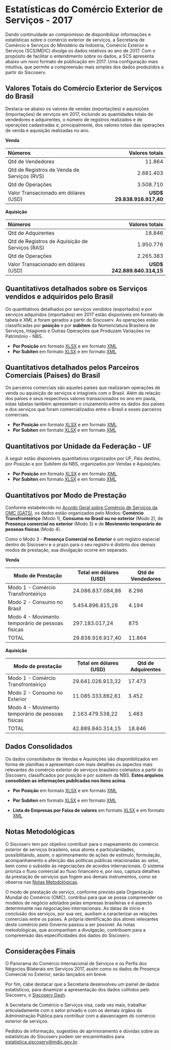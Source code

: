 # Estatísticas do Comércio Exterior de Serviços - 2017

Dando continuidade ao compromisso de disponibilizar informações e estatísticas sobre o comércio exterior de serviços, a Secretaria de Comércio e Serviços do Ministério da Indústria, Comércio Exterior e Serviços (SCS/MDIC) divulga os dados relativos ao ano de 2017. Com o propósito de facilitar o entendimento sobre os dados, a SCS apresenta abaixo um novo formato de publicação em 2017. Uma configuração mais intuitiva, que permite a compreensão mais simples dos dados produzidos a partir do Siscoserv.

## Valores Totais do Comércio Exterior de Serviços do Brasil

Destaca-se abaixo os valores de vendas (exportações) e aquisições (importações) de serviços em 2017, incluindo as quantidades totais de vendedores e adquirentes, o número de registros realizados e de operações cadastradas e, principalmente, dos valores totais das operações de venda e aquisição realizadas no ano.

**Venda**

|                   Números                   |     Valores totais     |
|:--------------------------------------------|----------------------:|
| Qtd de Vendedores                           |                 11.864 |
| Qtd de Registros de Venda de Serviços (RVS) |              2.681.403 |
| Qtd de Operações                            |              3.508.710 |
| Valor Transacionado em dólares (USD)        | **USD$ 29.838.916.917,40** |


**Aquisição**

|                   Números                   |     Valores totais     |
|:--------------------------------------------|----------------------:|
| Qtd de Adquirentes                           |                 18.846 |
| Qtd de Registros de Aquisição de Serviços (RAS) |             1.950.776 |
| Qtd de Operações                            |              2.265.383 |
| Valor Transacionado em dólares (USD)        | **USD$ 242.889.840.314,15** |

## Quantitativos detalhados sobre os Serviços vendidos e adquiridos pelo Brasil

Os quantitativos detalhados por serviços vendidos (exportados) e por serviços adquiridos (importados) em 2017 estão disponíveis em formato de tabela e XML e foram gerados a partir do Siscoserv. As operações estão classificadas por **posição** e por **subitem** da Nomenclatura Brasileira de Serviços, Intagíveis e Outras Operações que Produzam Variações no Patrimônio - NBS.

* **Por Posição** em formato [XLSX](http://www.mdic.gov.br/images/REPOSITORIO/scs/decin/Estat%C3%ADsticas_de_Com%C3%A9rcio_Exterior/2017/POSI%C3%87%C3%83O/Publica%C3%A7%C3%A3o_Servi%C3%A7os_Venda_Aquisi%C3%A7%C3%A3o_SERVI%C3%87OS_POSI%C3%87%C3%83O.xlsx) e em formato [XML](http://www.mdic.gov.br/images/REPOSITORIO/scs/decin/Estat%C3%ADsticas_de_Com%C3%A9rcio_Exterior/2017/POSI%C3%87%C3%83O_-_XML/Publica%C3%A7%C3%A3o_Servi%C3%A7os_Venda_Aquisi%C3%A7%C3%A3o_SERVI%C3%87OS_POSI%C3%87%C3%83O.xml)
* **Por Subiten** em formato [XLSX](http://www.mdic.gov.br/images/REPOSITORIO/scs/decin/Estat%C3%ADsticas_de_Com%C3%A9rcio_Exterior/2017/SUBITEM_/Publica%C3%A7%C3%A3o_Servi%C3%A7os_Venda_Aquisi%C3%A7%C3%A3o_SERVI%C3%87OS_2017_SUBITEM.xlsx) e em formato [XML](http://www.mdic.gov.br/images/REPOSITORIO/scs/decin/Estat%C3%ADsticas_de_Com%C3%A9rcio_Exterior/2017/SUBITEM_-_XML/Publica%C3%A7%C3%A3o_Servi%C3%A7os_Venda_Aquisi%C3%A7%C3%A3o_SERVI%C3%87OS_2017_SUBITEM.xml)

## Quantitativos detalhados pelos Parceiros Comerciais (Países) do Brasil

Os parceiros comerciais são aqueles países que realizaram operações de venda ou aquisição de serviços e intagíveis com o Brasil. Além da relação dos países e seus respectivos valores transacionados no ano em pauta, estas tabelas também apresentam o cruzamento entre os dados dos países e dos serviços que foram comercializados entre o Brasil e esses parceiros comerciais.

* **Por Posição** em formato [XLSX](http://www.mdic.gov.br/images/REPOSITORIO/scs/decin/Estat%C3%ADsticas_de_Com%C3%A9rcio_Exterior/2017/POSI%C3%87%C3%83O/Publica%C3%A7%C3%A3o_Servi%C3%A7os_Venda_Aquisi%C3%A7%C3%A3o_Pa%C3%ADses_Servi%C3%A7os_Posi%C3%A7%C3%A3o.xlsx) e em formato [XML](http://www.mdic.gov.br/images/REPOSITORIO/scs/decin/Estat%C3%ADsticas_de_Com%C3%A9rcio_Exterior/2017/POSI%C3%87%C3%83O_-_XML/Publica%C3%A7%C3%A3o_Servi%C3%A7os_Venda_Aquisi%C3%A7%C3%A3o_Pa%C3%ADses_Servi%C3%A7os_Posi%C3%A7%C3%A3o.xml)
* **Por Subiten** em formato [XLSX](http://www.mdic.gov.br/images/REPOSITORIO/scs/decin/Estat%C3%ADsticas_de_Com%C3%A9rcio_Exterior/2017/SUBITEM_/Publica%C3%A7%C3%A3o_Servi%C3%A7os_Venda_Aquisi%C3%A7%C3%A3o_Pa%C3%ADses_Servi%C3%A7ios_2017_SUBITEM.xlsx) e em formato [XML](http://www.mdic.gov.br/images/REPOSITORIO/scs/decin/Estat%C3%ADsticas_de_Com%C3%A9rcio_Exterior/2017/SUBITEM_-_XML/Publica%C3%A7%C3%A3o_Servi%C3%A7os_Venda_Aquisi%C3%A7%C3%A3o_Pa%C3%ADses_Servi%C3%A7ios_2017_SUBITEM.xml)

##  Quantitativos por Unidade da Federação - UF

A seguir estão disponíveis quantitativos organizados por UF, Páis destino, por Posição e por Subitem da NBS, organizados por Vendas e Aquisições.

* **Por Posição** em formato [XLSX](http://www.mdic.gov.br/images/REPOSITORIO/scs/decin/Estat%C3%ADsticas_de_Com%C3%A9rcio_Exterior/2017/POSI%C3%87%C3%83O/Publica%C3%A7%C3%A3o_Servi%C3%A7os_Venda_Aquisi%C3%A7%C3%A3o_UF_Servi%C3%A7os_Posi%C3%A7%C3%A3o.xlsx) e em formato [XML](http://www.mdic.gov.br/images/REPOSITORIO/scs/decin/Estat%C3%ADsticas_de_Com%C3%A9rcio_Exterior/2017/POSI%C3%87%C3%83O_-_XML/Publica%C3%A7%C3%A3o_Servi%C3%A7os_Venda_Aquisi%C3%A7%C3%A3o_UF_Servi%C3%A7os_Posi%C3%A7%C3%A3o.xml)
* **Por Subiten** em formato [XLSX](http://www.mdic.gov.br/images/REPOSITORIO/scs/decin/Estat%C3%ADsticas_de_Com%C3%A9rcio_Exterior/2017/SUBITEM_/Publica%C3%A7%C3%A3o_Servi%C3%A7os_Venda_Aquisi%C3%A7%C3%A3o_UF_Servi%C3%A7os_2017_SUBITEM.xlsx) e em formato [XML](http://www.mdic.gov.br/images/REPOSITORIO/scs/decin/Estat%C3%ADsticas_de_Com%C3%A9rcio_Exterior/2017/SUBITEM_-_XML/Publica%C3%A7%C3%A3o_Servi%C3%A7os_Venda_Aquisi%C3%A7%C3%A3o_UF_Servi%C3%A7os_2017_SUBITEM.xml)

##  Quantitativos por Modo de Prestação

Conforme estabelecido no [Acordo Geral sobre Comércio de Serviços da OMC (GATS)](http://www.mdic.gov.br/comercio-exterior/negociacoes-internacionais/1885-omc-acordos-da-omc), os dados estão organizados pelo Modos: **Comércio Transfronteiriço** (Modo 1), **Consumo no Brasil ou no exterior** (Modo 2), de **Presença comercial no exterior** (Modo 3) e de **Movimento temporário de pessoas físicas** (Modo 4).

Como o Modo 3 - **Presença Comercial no Exterior** é um registro especial dentro do Siscoserv e o prazo para o seu registro é distinto dos demais modos de prestação, sua divulgação ocorre em separado.

**Venda**

| Modo de Prestação | Total em dólares (USD) | Qtd de Vendedores |
|-------------------|------------------------|-------------------|
| Modo 1 - Comércio Transfronteiriço | 24.086.837.084,88 | 8.296 |
| Modo 2 - Consumo no Brasil | 5.454.896.815,28 | 4.194 |
| Modo 4 - Movimento temporário de pessoas físicas | 297.183.017,24 | 875 |
| TOTAL | 29.838.916.917,40 | 11.864 |

**Aquisição**

| Modo de prestação | Total em dólares (USD) | Qtd de Adquirentes |
|-------------------|------------------------|--------------------|
| Modo 1 - Comércio Transfronteiriço | 29.641.026.913,32 | 17.473 |
| Modo 2 - Consumo no Exterior | 11.085.333.862,61 | 3.452 |
| Modo 4 - Movimento temporário de pessoas físicas | 2.163.479.538,22 | 1.483 |
| TOTAL | 42.889.840.314,15 | 18.846 |

## Dados Consolidados

 Os dados consolidados de Vendas e Aquisições são disponibilizados em forma de planilhas e apresentam com mais detalhes os aspectos mais relevantes do comércio exterior de serviços brasileiro coletados a partir do Siscoserv, classificados por posição e por subitem da NBS. **Estes arquivos consolidam as informações publicadas nos itens acima**.
 
 * **Por Posição** em formato [XLSX](http://www.mdic.gov.br/images/REPOSITORIO/scs/decin/Estat%C3%ADsticas_de_Com%C3%A9rcio_Exterior/2017/CONSOLIDADOS/Divulga%C3%A7%C3%A3o_Servi%C3%A7os_Venda_Aquisi%C3%A7%C3%A3o_2017_POSI%C3%87%C3%83O.xlsx) e em formato [XML](http://www.mdic.gov.br/images/REPOSITORIO/scs/decin/Estat%C3%ADsticas_de_Com%C3%A9rcio_Exterior/2017/CONSOLIDADOS/Divulga%C3%A7%C3%A3o_Servi%C3%A7os_Venda_Aquisi%C3%A7%C3%A3o_2017_POSI%C3%87%C3%83O.xml)
 
* **Por Subiten** em formato [XLSX](http://www.mdic.gov.br/images/REPOSITORIO/scs/decin/Estat%C3%ADsticas_de_Com%C3%A9rcio_Exterior/2017/CONSOLIDADOS/Divulga%C3%A7%C3%A3o_Servi%C3%A7os_Venda_Aquisi%C3%A7%C3%A3o_2017_SUBITEM.xlsx) e em formato [XML](http://www.mdic.gov.br/images/REPOSITORIO/scs/decin/Estat%C3%ADsticas_de_Com%C3%A9rcio_Exterior/2017/CONSOLIDADOS/Divulga%C3%A7%C3%A3o_Servi%C3%A7os_Venda_Aquisi%C3%A7%C3%A3o_2017_SUBITEM.xml)

* **Lista de Empresas por Faixa de valores** em formato [XLSX](http://www.mdic.gov.br/images/REPOSITORIO/scs/decin/Estat%C3%ADsticas_de_Com%C3%A9rcio_Exterior/2017/CONSOLIDADOS/Consolidado_EmpresasPorFaixa_2017.xlsx) e em formato [XML](http://www.mdic.gov.br/images/REPOSITORIO/scs/decin/Estat%C3%ADsticas_de_Com%C3%A9rcio_Exterior/2017/CONSOLIDADOS/Consolidado_EmpresasPorFaixa_2017.xml)

## Notas Metodológicas

O Siscoserv tem por objetivo contribuir para o mapeamento do comércio exterior de serviços brasileiro, seus atores e particularidades, possibilitando, assim, o aprimoramento de ações de estímulo, formulação, acompanhamento e aferição das políticas públicas relacionadas ao setor, bem como o subsídio às negociações de acordos internacionais. O sistema prioriza o fluxo comercial ao fluxo financeiro e, por isso, captura detalhes da prestação de serviços que fogem aos demais instrumentos, como se observa nas [Notas Metodológicas](http://www.mdic.gov.br/images/REPOSITORIO/scs/decin/Estat%C3%ADsticas_de_Com%C3%A9rcio_Exterior/2017/nota_metodol%C3%B3gica/Notas_Metodol%C3%B3gicas.docx).

O modo de prestação do serviço, conforme previsto pela Organização Mundial do Comércio (OMC), contribui para que se possa compreender os modelos de negócio adotados pelas empresas brasileiras e é aspecto determinante nas negociações internacionais. As datas de início e conclusão dos serviços, por sua vez, auxiliam a caracterizar as relações comerciais entre os países. A própria identificação dos atores relevantes deste comércio pelo Governo passou a ser possível. As notas metodológicas, que acompanham a divulgação, contribuem para a compreensão das especificidades dos dados do Siscoserv.

## Considerações Finais

O Panorama do Comércio Internacional de Serviços e os Perfis dos Négocios Bilaterais em Serviços 2017, assim como os dados de Presença Comercial no Exterior, serão lançados em breve.

Por fim, cabe destacar que a Secretaria desenvolveu um painel de dados estatísticos, para dinamizar a apresentação dos dados colhidos pelo Siscoserv, o [Siscoserv Dash](http://www.mdic.gov.br/index.php/comercio-servicos/estatisticas-do-comercio-exterior-de-servicos/2472-siscoservdash).

A Secretaria de Comércio e Serviços visa, cada vez mais, trabalhar articuladamente com o setor privado e com os demais órgãos da Administração Pública para contribuir com a alavancagem do comércio exterior de serviços.

Pedidos de informação, sugestões de aprimoramento e dúvidas sobre as estatísticas do Siscoserv podem ser encaminhados para estatistica.siscoserv@mdic.gov.br.
